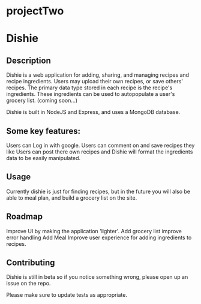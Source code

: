 # projectTwo
# Dishie


## Description
Dishie is a web application for adding, sharing, and managing recipes and recipe ingredients. Users may upload their own recipes, or save others' recipes. The primary data type stored in each recipe is the recipe's ingredients. These ingredients can be used to autopopulate a user's grocery list. (coming soon...)

Dishie is built in NodeJS and Express, and uses a MongoDB database.

## Some key features:
Users can Log in with google.
Users can comment on and save recipes they like
Users can post there own recipes and Dishie will format the ingredients data to be easily manipulated.

## Usage
Currently dishie is just for finding recipes, but in the future you will also be able to meal plan, and build a grocery list on the site.

## Roadmap
Improve UI by making the application 'lighter'.
Add grocery list
improve error handling
Add Meal 
Improve user experience for adding ingredients to recipes.

## Contributing
Dishie is still in beta so if you notice something wrong, please open up an issue on the repo. 

Please make sure to update tests as appropriate.

